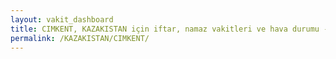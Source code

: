 ```yaml
---
layout: vakit_dashboard
title: CIMKENT, KAZAKISTAN için iftar, namaz vakitleri ve hava durumu - ilçe/eyalet seç
permalink: /KAZAKISTAN/CIMKENT/
---
```


<script type="text/javascript">
  var GLOBAL_COUNTRY = 'KAZAKISTAN';
  var GLOBAL_CITY = 'CIMKENT';
  var GLOBAL_STATE = '';
  var lat = 72;
  var lon = 21;
</script>
